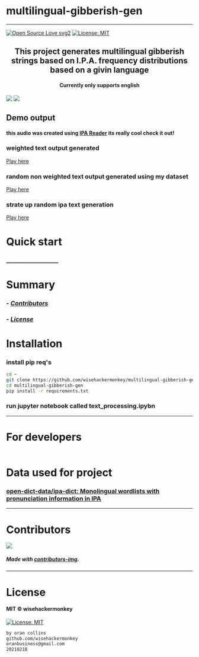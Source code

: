 # multilingual-gibberish-gen
----
[![Open Source Love svg2](https://badges.frapsoft.com/os/v2/open-source.svg?v=103)](https://github.com/ellerbrock/open-source-badges/)
[![License: MIT](https://img.shields.io/badge/License-MIT-yellow.svg)](https://opensource.org/licenses/MIT)
<!-- <img src="assets/NNNNNNNNNNNNN" width="400"> -->
<h2 align="center">This project generates multilingual gibberish strings based on I.P.A. frequency distributions based on a givin language</h2>

<h4 align="center">Currently only supports english</h4>

![](assets/2021-02-18-19-32-33.png)
![](assets/2021-02-18-19-34-29.png)
## Demo output
#### this audio was created using [IPA Reader](http://ipa-reader.xyz/) its really cool check it out!
### weighted text output generated 
[Play here](./assets/english_ipa_gen_weighted_short_v1.mp3)
### random non weighted text output generated using my dataset
[Play here](./assets/english_ipa_gen_random_my_letters_short_v1.mp3)
### strate up random ipa text generation
[Play here](./assets/english_ipa_gen_true_random_v1.mp3)

# Quick start
### __________________
<!-- 
##### __________________________
```bash
``` 
-->


# Summary
<!-- ### -  *[Quick start](#Quick-start)*
### -  *[Installation](#Installation)*
### -  *[For developers](#For-developers)* -->
### -  *[Contributors](#Contributors)*
### -  *[License](#License)*




# Installation
### install pip req's
```bash
cd ~
git clone https://github.com/wisehackermonkey/multilingual-gibberish-gen.git
cd multilingual-gibberish-gen
pip install -r requirements.txt
```
### run jupyter notebook called text_processing.ipybn


<!-- ----------------- -->
<!-- # Screenshots -->
<!-- - <img src="assets/_____________" width="400">  -->
<!-- -  -->



<!-- SETUP -->
-----------------
# For developers
### 
```bash
```

# Data used for project
### [open-dict-data/ipa-dict: Monolingual wordlists with pronunciation information in IPA](https://github.com/open-dict-data/ipa-dict)
-----------------
# Contributors

[![](https://contrib.rocks/image?repo=wisehackermonkey/multilingual-gibberish-gen)](https://github.com/wisehackermonkey/multilingual-gibberish-gen/graphs/contributors)

##### Made with [contributors-img](https://contrib.rocks).

-----------------
# License
#### MIT © wisehackermonkey
[![License: MIT](https://img.shields.io/badge/License-MIT-yellow.svg)](https://opensource.org/licenses/MIT)
```bash
by oran collins
github.com/wisehackermonkey
oranbusiness@gmail.com
20210218
```

















<!-- ---------------------------------- -->
<!-- FULL -->
<!-- ---------------------------------- -->

<!-- # multilingual-gibberish-gen -->
<!-- ---- -->
<!-- 
[![Open Source Love svg2](https://badges.frapsoft.com/os/v2/open-source.svg?v=103)](https://github.com/ellerbrock/open-source-badges/)
[![License: MIT](https://img.shields.io/badge/License-MIT-yellow.svg)](https://opensource.org/licenses/MIT)
<img src="assets/NNNNNNNNNNNNN" width="400">
<h2 align="center">____________________</h2>
<h4 align="center">________________________</h4>
 -->

<!-- 

# Quick start
### __________________
##### __________________________
```bash
```

 -->


<!-- 

# Summary
### -  *[Quick start](#Quick-start)*
### -  *[Live Demo](#Live-demo)*
### -  *[Installation](#Installation)*
### -  *[Screenshots](#Screenshots)*
### -  *[License](#License)*
### -  *[Features](#Features)*
### -  *[For developers](#For-developers)*
### -  *[Todo](#TODO)*
### -  *[Related](#Related)*
### -  *[Contributors](#Contributors)*
 -->



<!-- ----------------- -->
<!-- <img src="assets/KKKKKKKKKKK" width="400"> -->
<!-- # [Live Demo](https://www._____________.com) -->





<!-- 
# Installation
### 
```bash
``` 
-->




<!-- 

-----------------
# Screenshots
- <img src="assets/_____________" width="400"> 
- 
-->



<!-- 

# Features
- [x] ______
- [ ] ______

-->


<!-- 
-----------------
# For developers
### 
```bash
```
 -->





<!-- -----------------
# TODO
- [x] ___________
- [ ] ___________ 
-->

<!-- 
-----------------
# Built with
- #### ________________
-->





<!-- -----------------
# Related 
### [_________](https://www.____________.com)
 -->





<!-- 
-----------------
# Contributors

[![](https://contrib.rocks/image?repo=wisehackermonkey/multilingual-gibberish-gen)](https://github.com/wisehackermonkey/multilingual-gibberish-gen/graphs/contributors)

##### Made with [contributors-img](https://contrib.rocks).

-----------------
# License
#### MIT © wisehackermonkey
[![MIT](https://img.shields.io/github/license/wisehackermonkey/multilingual-gibberish-gen.svg)](https://github.com/wisehackermonkey/multilingual-gibberish-gen/blob/master/LICENSE)
-->

<!-- 
```bash
by oran collins
github.com/wisehackermonkey
oranbusiness@gmail.com
______________________
``` 
-->

<!-- ---------------------------------- -->
<!-- EXTRAS -->
<!-- ----------------------------------- -->
<br><br><br><br><br><br><br><br><br><br><br><br><br><br><br><br><br><br><br><br>
<!-- 
[![Javascript](https://img.shields.io/badge/Javascript-Enabled-lightgreen.svg)](https://shields.io/) 
[![forthebadge made-with-python](https://forthebadge.com/images/badges/made-with-python.svg)](https://www.python.org/)
![Python](https://img.shields.io/badge/Python-Enabled-<COLOR>.svg)
![P5.js](https://img.shields.io/badge/P5.js-Enabled-pink.svg)
[![Generic badge](https://img.shields.io/badge/<SUBJECT>-<STATUS>-<COLOR>.svg)](https://shields.io/)
[![GitHub release](https://img.shields.io/github/release/wisehackermonkey/multilingual-gibberish-gen.svg)](https://GitHub.com/wisehackermonkey/multilingual-gibberish-gen/releases/)
[![GitHub tag](https://img.shields.io/github/tag/wisehackermonkey/multilingual-gibberish-gen.svg)](https://GitHub.com/wisehackermonkey/multilingual-gibberish-gen/tags/)
[![GitHub pull-requests](https://img.shields.io/github/issues-pr/wisehackermonkey/multilingual-gibberish-gen.svg)](https://GitHub.com/wisehackermonkey/multilingual-gibberish-gen/pull/)
[![Website perso.crans.org](https://img.shields.io/website-up-down-green-red/http/www.orancollins.com.svg)](http://www.orancollins.com/) 
    -->

<!-- 
# https://yuml.me/diagram/plain/activity/draw
### (start)->[AAAAAAAA]<aaaaa->(BBBBBB)->(end) 

# Diagram
## 
```bash
```
 -->

<!-- 

# List
- 
- 
- 



# Toggle List (NO FORMATTING)
<details><summary>AAAAAAAA</summary>
<details><summary>Hidden A</summary>
</details>
</details>

<details><summary>BBBBBBBBB</summary>
<details><summary>Hidden B</summary>
</details>
</details>

<details><summary>CCCCCCCCC</summary>
</details>



# Toggle list with formatting
<details><summary>Level 1</summary></details>

<details><summary>&emsp;BBBBBBBBB</summary></details>
<details><summary>&emsp;&emsp;CCCCCCCCC</summary></details>
<details><summary>&emsp;&emsp;&emsp;DDDDDDDDD</summary></details>


# Toggle list Nested
<details><summary>Level 1</summary>

<details><summary>&emsp;BBBBBBBBB</summary>
<details><summary>&emsp;&emsp;CCCCCCCCC</summary>
<details><summary>&emsp;&emsp;&emsp;DDDDDDDDD</summary>

</details></details></details></details></details></details></details></details></details></details></details></details></details></details></details></details></details></details>

# Keyboard Commnand
### <kbd>Command/ctrl + R</kbd> 

# Installation
### 
```bash
cd ~
git clone https://github.com/wisehackermonkey/multilingual-gibberish-gen.git
cd multilingual-gibberish-gen
pip install -r requirements.txt
npm install
```

# Docker
### Build
```bash
cd ~
git clone https://github.com/wisehackermonkey/multilingual-gibberish-gen.git
cd multilingual-gibberish-gen
docker build -t wisehackermonkey/multilingual-gibberish-gen:latest .  
```
### Run
```bash
docker run -it --rm --name wisehackermonkey/multilingual-gibberish-gen:latest  
```
### Docker-compose
```bash
docker-compose build
docker-compose up 
```



# Publish Docker Image
```bash
docker build -t wisehackermonkey/multilingual-gibberish-gen:latest .
docker login
docker push wisehackermonkey/multilingual-gibberish-gen:latest
```

 -->